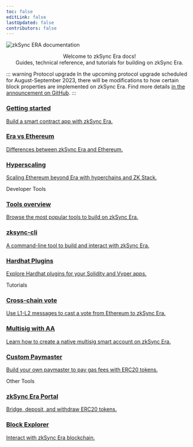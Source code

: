 ```yaml
---
toc: false
editLink: false
lastUpdated: false
contributors: false
---
```


<div>
   <div >
      <div class="landing">
         <div>
         <div class="hero-img">
            <img  src="/era-dark.svg" 
                  alt="zkSync ERA documentation"
            >
         </div>
         <p class="intro-text" style="text-align:center">Welcome to zkSync Era docs!
         <br>Guides, technical reference, and tutorials for building on zkSync Era.</p>
         </div>
      </div>
   </div>
</div>

::: warning Protocol upgrade
In the upcoming protocol upgrade scheduled for August-September 2023, there will be modifications to how certain block properties are implemented on zkSync Era. Find more details [in the announcement on GitHub](https://github.com/zkSync-Community-Hub/zkync-developers/discussions/87).
:::

<section>

  <div class="card-container">
    <a href="./dev/building-on-zksync/hello-world.html" class="card">
      <div class="content">
        <h3>Getting started</h3>
        <p>Build a smart contract app with zkSync Era.</p>
      </div>
    </a>
    <a href="./reference/architecture/differences-with-ethereum.html" class="card">
         <div class="content">
            <h3>Era vs Ethereum</h3>
            <p>Differences between zkSync Era and Ethereum.</p>
         </div>
    </a>
    <a href="./reference/concepts/hyperscaling.html" class="card">
      <div class="content">
        <h3>Hyperscaling</h3>
        <p>Scaling Ethereum beyond Era with hyperchains and ZK Stack.</p>
      </div>
    </a>
  </div>
</section>
<div class="cards-heading">
   <span class="title-section">Developer Tools</span>
</div>
<section>
  <div class="card-container">
   <a href="./tools/" class="card">
      <div class="content">
        <h3>Tools overview</h3>
        <p>Browse the most popular tools to build on zkSync Era.</p>
      </div>
    </a>
   <a href="./tools/zksync-cli" class="card">
      <div class="content">
        <h3>zksync-cli</h3>
        <p>A command-line tool to build and interact with zkSync Era.</p>
      </div>
    </a>
   <a href="./tools/hardhat" class="card">
      <div class="content">
        <h3>Hardhat Plugins</h3>
        <p>Explore Hardhat plugins for your Solidity and Vyper apps. </p>
      </div>
    </a>
  </div>
</section>
<div class="cards-heading">
   <span class="title-section">Tutorials</span>
</div>
<section>
  <div class="card-container">
   <a href="./dev/tutorials/cross-chain-tutorial.html" class="card">
      <div class="content">
        <h3>Cross-chain vote</h3>
        <p>Use L1-L2 messages to cast a vote from Ethereum to zkSync Era.</p>
      </div>
   </a>
   <a href="./dev/tutorials/custom-aa-tutorial.html" class="card">
      <div class="content">
        <h3>Multisig with AA</h3>
        <p>Learn how to create a native multisig smart account on zkSync Era.</p>
      </div>
   </a>
   <a href="./dev/tutorials/custom-paymaster-tutorial.html" class="card">
         <div class="content">
            <h3>Custom Paymaster</h3>
            <p>Build your own paymaster to pay gas fees with ERC20 tokens.</p>
         </div>
    </a>
  </div>
</section>
<div class="cards-heading">
   <span class="title-section">Other Tools</span>
</div>
<section>
  <div class="card-container">
   <a href="https://portal.zksync.io/" class="card">
      <div class="content">
        <h3>zkSync Era Portal</h3>
        <p>Bridge, deposit, and withdraw ERC20 tokens.</p>
      </div>
   </a>
   <a href="./api/tools/block-explorer/intro.html" class="card">
      <div class="content">
        <h3>Block Explorer</h3>
        <p>Interact with zkSync Era blockchain. </p>
      </div>
   </a>
  
  </div>
</section>
